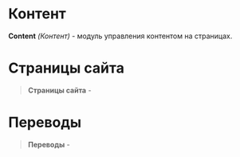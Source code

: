 # Контент

**Content** *(Контент)* - модуль  управления контентом на страницах.
# Страницы сайта
>**Страницы сайта** - 

# Переводы
>**Переводы** - 